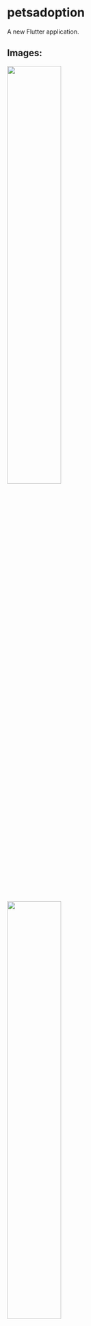 # petsadoption

A new Flutter application.

## Images:
<img src="https://https://user-images.githubusercontent.com/89478500/152370688-13ea8116-6ba7-498c-94a1-be7e596ee18c.jpg" width=50% height=50%>
<img src="https://https://user-images.githubusercontent.com/89478500/152370760-7664523d-ca34-4e5d-b27c-92767d3a5648.jpg" width=50% height=50%>
<img src="https://user-images.githubusercontent.com/89478500/152370966-af2d1d7b-2e53-4189-9876-bd3380962b33.jpg" width=50% height=50%>
<img src="https://user-images.githubusercontent.com/89478500/152370975-d1209abf-2ee6-450e-8ea6-9127e6bdc1d5.jpg" width=50% height=50%>
<img src="https://user-images.githubusercontent.com/89478500/152370978-01c94e29-4094-4e37-90eb-81de91d5039b.jpg" width=50% height=50%>
<img src="https://user-images.githubusercontent.com/89478500/152370981-d054a751-ed9a-4a06-a17d-f298120ef46b.jpg" width=50% height=50%>
<img src="https://user-images.githubusercontent.com/89478500/152371064-67a7e21a-1dca-4475-9007-cd4ab545ce5c.jpg" width=50% height=50%>



### Screens contain:
=> Onboarding

=> Login

=> Forgot Password

=> Sign Up

=> Home Page

=> See All Animals

=> See All Clinics

=> Clinic Details

=> Animals Details

=> Profile

=> Add a new pet

=> Favourite

=> Bottom Navigation Bar



